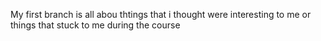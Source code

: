 My first branch is all abou thtings that i thought were interesting to me or things that stuck to me during the course 

